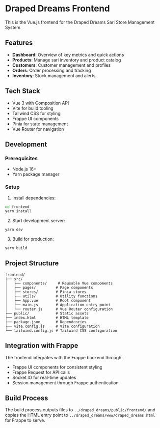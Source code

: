 # Draped Dreams Frontend

This is the Vue.js frontend for the Draped Dreams Sari Store Management System.

## Features

- **Dashboard**: Overview of key metrics and quick actions
- **Products**: Manage sari inventory and product catalog
- **Customers**: Customer management and profiles
- **Orders**: Order processing and tracking
- **Inventory**: Stock management and alerts

## Tech Stack

- Vue 3 with Composition API
- Vite for build tooling
- Tailwind CSS for styling
- Frappe UI components
- Pinia for state management
- Vue Router for navigation

## Development

### Prerequisites

- Node.js 16+ 
- Yarn package manager

### Setup

1. Install dependencies:
```bash
cd frontend
yarn install
```

2. Start development server:
```bash
yarn dev
```

3. Build for production:
```bash
yarn build
```

## Project Structure

```
frontend/
├── src/
│   ├── components/     # Reusable Vue components
│   ├── pages/         # Page components
│   ├── stores/        # Pinia stores
│   ├── utils/         # Utility functions
│   ├── App.vue        # Root component
│   ├── main.js        # Application entry point
│   └── router.js      # Vue Router configuration
├── public/            # Static assets
├── index.html         # HTML template
├── package.json       # Dependencies
├── vite.config.js     # Vite configuration
└── tailwind.config.js # Tailwind CSS configuration
```

## Integration with Frappe

The frontend integrates with the Frappe backend through:

- Frappe UI components for consistent styling
- Frappe Request for API calls
- Socket.IO for real-time updates
- Session management through Frappe authentication

## Build Process

The build process outputs files to `../draped_dreams/public/frontend/` and copies the HTML entry point to `../draped_dreams/www/draped_dreams.html` for Frappe to serve.
